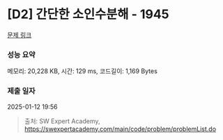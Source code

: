 # [D2] 간단한 소인수분해 - 1945 

[문제 링크](https://swexpertacademy.com/main/code/problem/problemDetail.do?contestProbId=AV5Pl0Q6ANQDFAUq) 

### 성능 요약

메모리: 20,228 KB, 시간: 129 ms, 코드길이: 1,169 Bytes

### 제출 일자

2025-01-12 19:56



> 출처: SW Expert Academy, https://swexpertacademy.com/main/code/problem/problemList.do